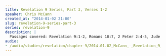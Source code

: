 ```yaml
--- 
title: Revelation 9 Series, Part 3, Verses 1-2
speaker: Chris McCann
created_at: "2014-01-02 21:00"
slug: revelation-9-series-part-3
series: revelation-9
description: |
  Passages covered: Revelation 9:1-2, Romans 10:7, 2 Peter 2:4-5, Jude 6, Matthew 8:11-12, Hebrews 2:14-16.
audio: 
- /audio/studies/revelation/chapter-9/2014.01.02_McCann_-_Revelation_9_Series_Part_3.yaml
---
```

